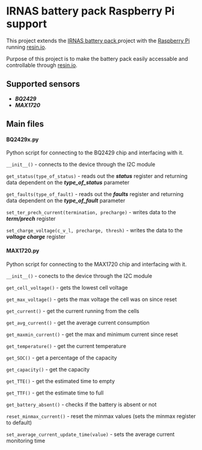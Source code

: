 # IRNAS battery pack Raspberry Pi support
This project extends the [IRNAS battery pack ](https://github.com/IRNAS/IoT-battery-pack) project with the [Raspberry Pi](https://www.raspberrypi.org/) running [resin.io](https://resin.io/).

Purpose of this project is to make the battery pack easily accessable and controllable through [resin.io](https://resin.io/).

## Supported sensors
 - ***BQ2429***
 - ***MAX1720***

## Main files

#### BQ2429x.py
Python script for connecting to the BQ2429 chip and interfacing with it.

```__init__()``` - connects to the device through the I2C module

```get_status(type_of_status)``` - reads out the ***status*** register and returning data dependent on the ***type_of_status*** parameter

```get_faults(type_of_fault)``` - reads out the ***faults*** register and returning data dependent on the ***type_of_fault*** parameter

```set_ter_prech_current(termination, precharge)``` - writes data to the ***term/prech*** register

```set_charge_voltage(c_v_l, precharge, thresh)``` - writes the data to the ***voltage charge*** register

#### MAX1720.py
Python script for connecting to the MAX1720 chip and interfacing with it.

```__init__()``` - conects to the device through the I2C module

```get_cell_voltage()``` -  gets the lowest cell voltage

```get_max_voltage()``` - gets the max voltage the cell was on since reset

```get_current()``` - get the current running from the cells

```get_avg_current()``` - get the average current consumption

```get_maxmin_current()``` - get the max and minimum current since reset

```get_temperature()``` - get the current temperature

```get_SOC()``` - get a percentage of the capacity

```get_capacity()``` - get the capacity

```get_TTE()``` - get the estimated time to empty

```get_TTF()``` - get the estimate time to full

```get_battery_absent()``` - checks if the battery is absent or not

```reset_minmax_current()``` - reset the minmax values (sets the minmax register to default)

```set_average_current_update_time(value)``` - sets the average current monitoring time
